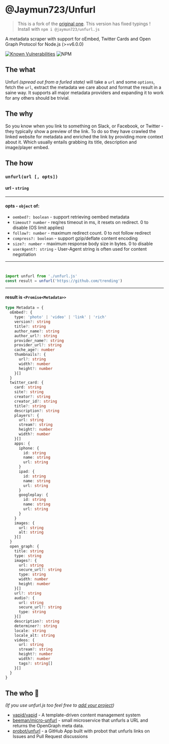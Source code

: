 # @Jaymun723/Unfurl

> This is a fork of the [original one](https://github.com/jacktuck/unfurl). This version has fixed typings !
> Install with `npm i @jaymun723/unfurl.js`

A metadata scraper with support for oEmbed, Twitter Cards and Open Graph Protocol for Node.js (>=v6.0.0)

[![Known Vulnerabilities](https://snyk.io/test/github/jaymun723/unfurl/badge.svg?style=flat-square)](https://snyk.io/test/github/jaymun723/unfurl)
![NPM](https://img.shields.io/npm/v/unfurl.js.svg?style=flat-square)

## The what

Unfurl _(spread out from a furled state)_ will take a `url` and some `options`, fetch the `url`, extract the metadata we care about and format the result in a saine way. It supports all major metadata providers and expanding it to work for any others should be trivial.

## The why

So you know when you link to something on Slack, or Facebook, or Twitter - they typically show a preview of the link. To do so they have crawled the linked website for metadata and enriched the link by providing more context about it. Which usually entails grabbing its title, description and image/player embed.

## The how

### `unfurl(url [, opts])`

#### url - `string`

---

#### opts - `object` of:

- `oembed?: boolean` - support retrieving oembed metadata
- `timeout? number` - req/res timeout in ms, it resets on redirect. 0 to disable (OS limit applies)
- `follow?: number` - maximum redirect count. 0 to not follow redirect
- `compress?: boolean` - support gzip/deflate content encoding
- `size?: number` - maximum response body size in bytes. 0 to disable
- `userAgent?: string` - User-Agent string is often used for content negotiation

---

#

```typescript
import unfurl from './unfurl.js'
const result = unfurl('https://github.com/trending')
```

---

#### result is `<Promise<Metadata>>`

```typescript
type Metadata = {
  oEmbed?: {
    type: 'photo' | 'video' | 'link' | 'rich'
    version?: string
    title?: string
    author_name?: string
    author_url?: string
    provider_name?: string
    provider_url?: string
    cache_age?: number
    thumbnails?: {
      url?: string
      width?: number
      height?: number
    }[]
  }
  twitter_card: {
    card: string
    site?: string
    creator?: string
    creator_id?: string
    title?: string
    description?: string
    players?: {
      url: string
      stream?: string
      height?: number
      width?: number
    }[]
    apps: {
      iphone: {
        id: string
        name: string
        url: string
      }
      ipad: {
        id: string
        name: string
        url: string
      }
      googleplay: {
        id: string
        name: string
        url: string
      }
    }
    images: {
      url: string
      alt: string
    }[]
  }
  open_graph: {
    title: string
    type: string
    images?: {
      url: string
      secure_url?: string
      type: string
      width: number
      height: number
    }[]
    url?: string
    audio?: {
      url: string
      secure_url?: string
      type: string
    }[]
    description?: string
    determiner?: string
    locale: string
    locale_alt: string
    videos: {
      url: string
      stream?: string
      height?: number
      width?: number
      tags?: string[]
    }[]
  }
}
```

## The who 💖

_(If you use unfurl.js too feel free to [add your project](https://github.com/jacktuck/unfurl/edit/master/README.md))_

- [vapid/vapid](https://github.com/vapid/vapid) - A template-driven content management system
- [beeman/micro-unfurl](https://github.com/beeman/micro-unfurl) - small microservice that unfurls a URL and returns the OpenGraph meta data.
- [probot/unfurl](https://github.com/probot/unfurl) - a GitHub App built with probot that unfurls links on Issues and Pull Request discussions
